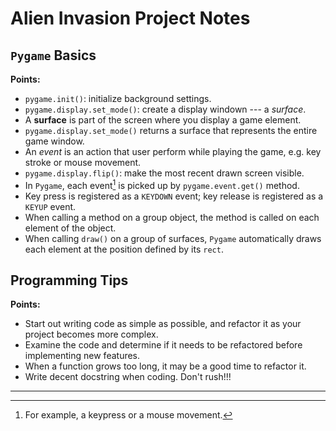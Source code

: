 # Alien Invasion Project Notes

## `Pygame` Basics

**Points:**
* `pygame.init()`: initialize background settings.
* `pygame.display.set_mode()`: create a display windown --- a *surface*.
* A **surface** is part of the screen where you display a game element.
* `pygame.display.set_mode()` returns a surface that represents the entire game window.
* An *event* is an action that user perform while playing the game, e.g. key stroke or mouse movement.
* `pygame.display.flip()`: make the most recent drawn screen visible.
* In `Pygame`, each event[^1] is picked up by `pygame.event.get()` method.
* Key press is registered as a `KEYDOWN` event; key release is registered as a `KEYUP` event.
* When calling a method on a group object, the method is called on each element of the object.
* When calling `draw()` on a group of surfaces, `Pygame` automatically draws each element at the position defined by
  its `rect`.

## Programming Tips

**Points:**
* Start out writing code as simple as possible, and refactor it as your project becomes more complex.
* Examine the code and determine if it needs to be refactored before implementing new features.
* When a function grows too long, it may be a good time to refactor it.
* Write decent docstring when coding. Don't rush!!!

---
[^1]: For example, a keypress or a mouse movement.